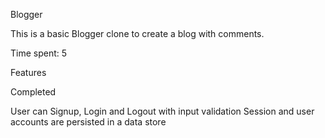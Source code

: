 Blogger

This is a basic Blogger clone to create a blog with comments.

Time spent: 5

Features

Completed

 User can Signup, Login and Logout with input validation
 Session and user accounts are persisted in a data store
